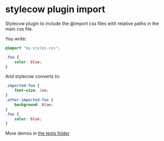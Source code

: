 # stylecow plugin import

Stylecow plugin to include the @import css files with relative paths in the main css file.

You write:

```css
@import "my-styles.css";

.foo {
    color: blue;
}
```

And stylecow converts to:

```css
.imported-foo {
    font-size: 2em;
}
.other-imported-foo {
    background: blue;
}
.foo {
    color: blue;
}
```

More demos in [the tests folder](https://github.com/stylecow/stylecow-plugin-import/tree/master/tests/cases)
